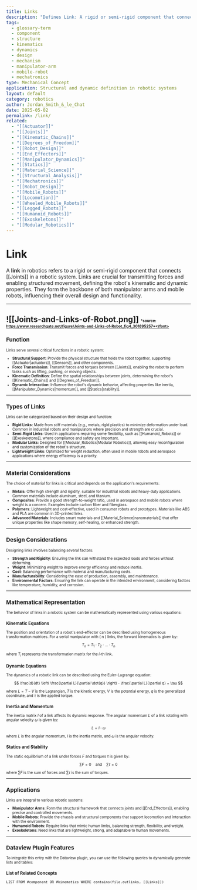 ```yaml
---
title: Links
description: "Defines Link: A rigid or semi-rigid component that connects joints in a robotic system, enabling structured movement and force transmission. Links are essential for defining the kinematic and dynamic properties of robots, both in manipulators and mobile robots."
tags:
  - glossary-term
  - component
  - structure
  - kinematics
  - dynamics
  - design
  - mechanism
  - manipulator-arm
  - mobile-robot
  - mechatronics
type: Mechanical Concept
application: Structural and dynamic definition in robotic systems
layout: default
category: robotics
author: Jordan_Smith_&_le_Chat
date: 2025-05-02
permalink: /link/
related:
  - "[[Actuator]]"
  - "[[Joints]]"
  - "[[Kinematic_Chains]]"
  - "[[Degrees_of_Freedom]]"
  - "[[Robot_Design]]"
  - "[[End_Effectors]]"
  - "[[Manipulator_Dynamics]]"
  - "[[Statics]]"
  - "[[Material_Science]]"
  - "[[Structural_Analysis]]"
  - "[[Mechatronics]]"
  - "[[Robot_Design]]"
  - "[[Mobile_Robots]]"
  - "[[Locomotion]]"
  - "[[Wheeled_Mobile_Robots]]"
  - "[[Legged_Robots]]"
  - "[[Humanoid_Robots]]"
  - "[[Exoskeletons]]"
  - "[[Modular_Robotics]]"
---
```


# Link

A **link** in robotics refers to a rigid or semi-rigid component that connects [[Joints]] in a robotic system. Links are crucial for transmitting forces and enabling structured movement, defining the robot's kinematic and dynamic properties. They form the backbone of both manipulator arms and mobile robots, influencing their overall design and functionality.

---
![[Joints-and-Links-of-Robot.png]]
<font size=1>*source: https://www.researchgate.net/figure/Joints-and-Links-of-Robot_fig4_301895257*</font>
---

## Function

Links serve several critical functions in a robotic system:

* **Structural Support**: Provide the physical structure that holds the robot together, supporting [[Actuator|actuators]], [[Sensors]], and other components.
* **Force Transmission**: Transmit forces and torques between [[Joints]], enabling the robot to perform tasks such as lifting, pushing, or moving objects.
* **Kinematic Definition**: Define the spatial relationships between joints, determining the robot's [[Kinematic_Chains]] and [[Degrees_of_Freedom]].
* **Dynamic Interaction**: Influence the robot's dynamic behavior, affecting properties like inertia, [[Manipulator_Dynamics|momentum]], and [[Statics|stability]].

---

## Types of Links

Links can be categorized based on their design and function:

* **Rigid Links**: Made from stiff materials (e.g., metals, rigid plastics) to minimize deformation under load. Common in industrial robots and manipulators where precision and strength are crucial.
* **Semi-Rigid Links**: Used in applications requiring some flexibility, such as [[Humanoid_Robots]] or [[Exoskeletons]], where compliance and safety are important.
* **Modular Links**: Designed for [[Modular_Robotics|Modular Robotics]], allowing easy reconfiguration and customization of the robot's structure.
* **Lightweight Links**: Optimized for weight reduction, often used in mobile robots and aerospace applications where energy efficiency is a priority.

---

## Material Considerations

The choice of material for links is critical and depends on the application's requirements:

* **Metals**: Offer high strength and rigidity, suitable for industrial robots and heavy-duty applications. Common materials include aluminum, steel, and titanium.
* **Composites**: Provide a good strength-to-weight ratio, used in aerospace and mobile robots where weight is a concern. Examples include carbon fiber and fiberglass.
* **Polymers**: Lightweight and cost-effective, used in consumer robots and prototypes. Materials like ABS and PLA are common in 3D-printed links.
* **Advanced Materials**: Includes smart materials and [[Material_Science|nanomaterials]] that offer unique properties like shape memory, self-healing, or enhanced strength.

---

## Design Considerations

Designing links involves balancing several factors:

* **Strength and Rigidity**: Ensuring the link can withstand the expected loads and forces without deforming.
* **Weight**: Minimizing weight to improve energy efficiency and reduce inertia.
* **Cost**: Balancing performance with material and manufacturing costs.
* **Manufacturability**: Considering the ease of production, assembly, and maintenance.
* **Environmental Factors**: Ensuring the link can operate in the intended environment, considering factors like temperature, humidity, and corrosion.

---

## Mathematical Representation

The behavior of links in a robotic system can be mathematically represented using various equations:

### Kinematic Equations

The position and orientation of a robot's end-effector can be described using homogeneous transformation matrices. For a serial manipulator with \( n \) links, the forward kinematics is given by:

$$
T_n = T_1 \cdot T_2 \cdot \ldots \cdot T_n
$$

where $T_i$ represents the transformation matrix for the $i$-th link.

### Dynamic Equations

The dynamics of a robotic link can be described using the Euler-Lagrange equation:

$$
\frac{d}{dt} \left( \frac{\partial L}{\partial \dot{q}} \right) - \frac{\partial L}{\partial q} = \tau
$$

where $L = T - V$ is the Lagrangian, $T$ is the kinetic energy, $V$ is the potential energy, $q$ is the generalized coordinate, and $\tau$ is the applied torque.

### Inertia and Momentum

The inertia matrix $I$ of a link affects its dynamic response. The angular momentum $L$ of a link rotating with angular velocity $\omega$ is given by:

$$
L = I \cdot \omega
$$

where $L$ is the angular momentum, $I$ is the inertia matrix, and $\omega$ is the angular velocity.

### Statics and Stability

The static equilibrium of a link under forces $F$ and torques $\tau$ is given by:

$$
\sum F = 0 \quad \text{and} \quad \sum \tau = 0
$$

where $\sum F$ is the sum of forces and $\sum \tau$ is the sum of torques.

---

## Applications

Links are integral to various robotic systems:

* **Manipulator Arms**: Form the structural framework that connects joints and [[End_Effectors]], enabling precise and controlled movements.
* **Mobile Robots**: Provide the chassis and structural components that support locomotion and interaction with the environment.
* **Humanoid Robots**: Require links that mimic human limbs, balancing strength, flexibility, and weight.
* **Exoskeletons**: Need links that are lightweight, strong, and adaptable to human movements.

---

## Dataview Plugin Features

To integrate this entry with the Dataview plugin, you can use the following queries to dynamically generate lists and tables:

### List of Related Concepts

```dataview
LIST FROM #component OR #kinematics WHERE contains(file.outlinks, [[Links]])
````